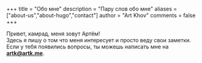 +++
title = "Обо мне"
description = "Пару слов обо мне"
aliases = ["about-us","about-hugo","contact"]
author = "Art Khov"
comments = false
+++

Привет, камрад, меня зовут Артём! <br>
Здесь я пишу о том что меня интересует и просто веду свои заметки. <br>
Если у тебя появились вопросы, ты можешь написать мне на **artk@artk.me**.